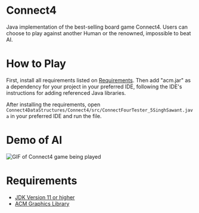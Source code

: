 # Connect4
Java implementation of the best-selling board game Connect4. Users can choose 
to play against another Human or the renowned, impossible to beat AI.

# How to Play
First, install all requirements listed on [Requirements](#Requirements). Then 
add "acm.jar" as a dependency for your project in your preferred IDE, following
the IDE's instructions for adding referenced Java libraries.

After installing the requirements, open `Connect4DataStructures/Connect4/src/ConnectFourTester_5SinghSawant.java`
in your preferred IDE and run the file.

# Demo of AI
![GIF of Connect4 game being played](demo.gif)

# Requirements
- [JDK Version 11 or higher](https://www.oracle.com/java/technologies/downloads/)
- [ACM Graphics Library](https://cs.stanford.edu/people/eroberts/jtf/acm.jar)
